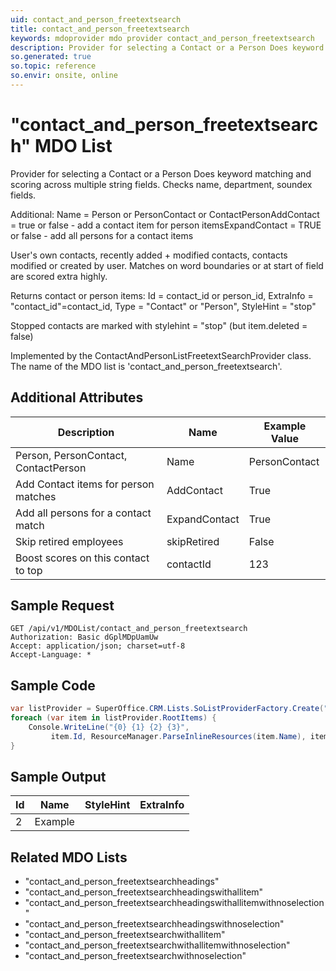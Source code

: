 ```yaml
---
uid: contact_and_person_freetextsearch
title: contact_and_person_freetextsearch
keywords: mdoprovider mdo provider contact_and_person_freetextsearch
description: Provider for selecting a Contact or a Person Does keyword matching and scoring across multiple string fields. Checks name, department, soundex fields. Additional - <list type="bullet"><item>Name = Person or PersonContact or ContactPerson</item><item>AddContact = true or false - add a contact item for person items</item><item>ExpandContact = TRUE or false - add all persons for a contact items</item></list>
so.generated: true
so.topic: reference
so.envir: onsite, online
---
```


# "contact_and_person_freetextsearch" MDO List
Provider for selecting a Contact or a Person
Does keyword matching and scoring across multiple
string fields. Checks name, department, soundex fields.


Additional:
<list type="bullet"><item>Name = Person or PersonContact or ContactPerson</item><item>AddContact = true or false - add a contact item for person items</item><item>ExpandContact = TRUE or false - add all persons for a contact items</item></list>

User's own contacts, recently added + modified contacts, contacts modified or created by user.
Matches on word boundaries or at start of field are scored extra highly.


Returns contact or person items: Id = contact_id or person_id, ExtraInfo = "contact_id"=contact_id, Type = "Contact" or "Person", StyleHint = "stop"


Stopped contacts are marked with stylehint = "stop" (but item.deleted = false)

Implemented by the <see cref="T:SuperOffice.CRM.Lists.ContactAndPersonListFreetextSearchProvider">ContactAndPersonListFreetextSearchProvider</see> class.
The name of the MDO list is 'contact_and_person_freetextsearch'.

## Additional Attributes

| Description | Name | Example Value |
|-----|-----|------|
|Person, PersonContact, ContactPerson| Name|PersonContact|
|Add Contact items for person matches| AddContact|True|
|Add all persons for a contact match| ExpandContact|True|
|Skip retired employees| skipRetired|False|
|Boost scores on this contact to top| contactId|123|





## Sample Request

```http!
GET /api/v1/MDOList/contact_and_person_freetextsearch
Authorization: Basic dGplMDpUamUw
Accept: application/json; charset=utf-8
Accept-Language: *

```

## Sample Code
```cs
var listProvider = SuperOffice.CRM.Lists.SoListProviderFactory.Create("contact_and_person_freetextsearch", forceFlatList: true);
foreach (var item in listProvider.RootItems) {
    Console.WriteLine("{0} {1} {2} {3}", 
         item.Id, ResourceManager.ParseInlineResources(item.Name), item.StyleHint, item.ExtraInfo);
}
```

## Sample Output

|Id   | Name  |StyleHint|ExtraInfo |
| --- | ----- | ------- | -------- |
| 2 | Example | | |


## Related MDO Lists

* "contact_and_person_freetextsearchheadings"
* "contact_and_person_freetextsearchheadingswithallitem"
* "contact_and_person_freetextsearchheadingswithallitemwithnoselection"
* "contact_and_person_freetextsearchheadingswithnoselection"
* "contact_and_person_freetextsearchwithallitem"
* "contact_and_person_freetextsearchwithallitemwithnoselection"
* "contact_and_person_freetextsearchwithnoselection"
